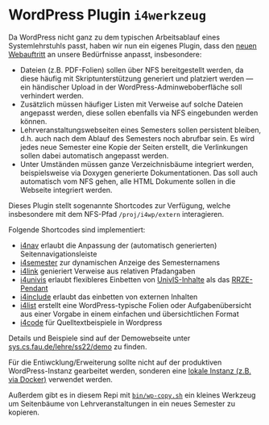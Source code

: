 WordPress Plugin `i4werkzeug`
=============================

Da WordPress nicht ganz zu dem typischen Arbeitsablauf eines Systemlehrstuhls
passt, haben wir nun ein eigenes Plugin, dass den [neuen Webauftritt](https://sys.cs.fau.de/)
an unsere Bedürfnisse anpasst, insbesondere:

 * Dateien (z.B. PDF-Folien) sollen über NFS bereitgestellt werden, da diese
   häufig mit Skriptunterstützung generiert und platziert werden — ein
   händischer Upload in der WordPress-Adminweboberfläche soll verhindert werden.
 * Zusätzlich müssen häufiger Listen mit Verweise auf solche Dateien angepasst
   werden, diese sollen ebenfalls via NFS eingebunden werden können.
 * Lehrveranstaltungswebseiten eines Semesters sollen persistent bleiben,
   d.h. auch nach dem Ablauf des Semesters noch abrufbar sein.
   Es wird jedes neue Semester eine Kopie der Seiten erstellt,
   die Verlinkungen sollen dabei automatisch angepasst werden.
 * Unter Umständen müssen ganze Verzeichnisbäume integriert werden,
   beispielsweise via Doxygen generierte Dokumentationen.
   Das soll auch automatisch vom NFS gehen, alle HTML Dokumente sollen in die
   Webseite integriert werden.

Dieses Plugin stellt sogenannte Shortcodes zur Verfügung, welche insbesondere
mit dem NFS-Pfad `/proj/i4wp/extern` interagieren.

Folgende Shortcodes sind implementiert:

 * [i4nav](doc/i4subnav.md) erlaubt die Anpassung der (automatisch generierten)
   Seitennavigationsleiste
 * [i4semester](doc/i4semester.md) zur dynamischen Anzeige des Semesternamens
 * [i4link](doc/i4link.md) genieriert Verweise aus relativen Pfadangaben
 * [i4univis](doc/i4univis.md) erlaubt flexibleres Einbetten von
   [UnivIS-Inhalte](https://univis.fau.de/) als das
   [RRZE-Pendant](https://www.wordpress.rrze.fau.de/plugins/fau-und-rrze-plugins/rrze-univis/)
 * [i4include](doc/i4include.md) erlaubt das einbetten von externen Inhalten
 * [i4list](doc/i4list.md) erstellt eine WordPress-typische Folien oder
   Aufgabenübersicht aus einer Vorgabe in einem einfachen und übersichtlichen
   Format
 * [i4code](doc/i4code.md) für Quelltextbeispiele in Wordpress

Details und Beispiele sind auf der Demowebseite unter
[sys.cs.fau.de/lehre/ss22/demo](https://sys.cs.fau.de/lehre/ss22/demo) zu finden.

Für die Entiwcklung/Erweiterung sollte nicht auf der produktiven WordPress-Instanz
gearbeitet werden, sonderen eine [lokale Instanz (z.B. via Docker)](doc/dev.md)
verwendet werden.

Außerdem gibt es in diesem Repi mit [`bin/wp-copy.sh`](doc/wp-copy.md) ein
kleines Werkzeug um Seitenbäume von Lehrveranstaltungen in ein neues Semester
zu kopieren.
